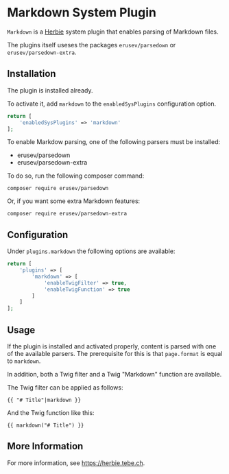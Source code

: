 # Markdown System Plugin

`Markdown` is a [Herbie](http://github.com/getherbie) system plugin that enables parsing of Markdown files.

The plugins itself useses the packages `erusev/parsedown` or `erusev/parsedown-extra`.

## Installation

The plugin is installed already.

To activate it, add `markdown` to the `enabledSysPlugins` configuration option.

~~~php
return [
    'enabledSysPlugins' => 'markdown'
];
~~~

To enable Markdow parsing, one of the following parsers must be installed:

- erusev/parsedown
- erusev/parsedown-extra

To do so, run the following composer command:

    composer require erusev/parsedown

Or, if you want some extra Markdown features:

    composer require erusev/parsedown-extra

## Configuration

Under `plugins.markdown` the following options are available:

~~~php
return [
    'plugins' => [
        'markdown' => [
            'enableTwigFilter' => true,
            'enableTwigFunction' => true
        ]
    ]
];
~~~

## Usage

If the plugin is installed and activated properly, content is parsed with one of the available parsers.
The prerequisite for this is that `page.format` is equal to `markdown`.

In addition, both a Twig filter and a Twig "Markdown" function are available.

The Twig filter can be applied as follows:

    {{ "# Title"|markdown }}

And the Twig function like this:

    {{ markdown("# Title") }}

## More Information

For more information, see <https://herbie.tebe.ch>.
